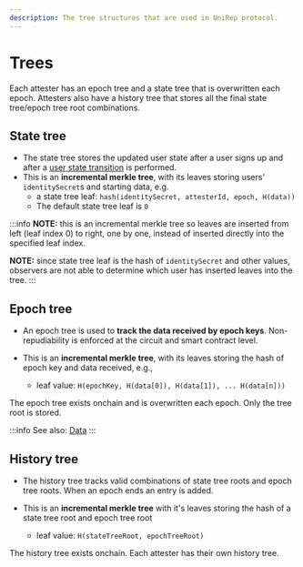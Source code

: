 ```yaml
---
description: The tree structures that are used in UniRep protocol.
---
```


# Trees

Each attester has an epoch tree and a state tree that is overwritten each epoch. Attesters also have a history tree that stores all the final state tree/epoch tree root combinations.

## **State tree**

* The state tree stores the updated user state after a user signs up and after a [user state transition](user-state-transition.md) is performed.
* This is an **incremental merkle tree**, with its leaves storing users' `identitySecret`s and starting data, e.g.
  * a state tree leaf: `hash(identitySecret, attesterId, epoch, H(data))`
  * The default state tree leaf is `0`

:::info
**NOTE:** this is an incremental merkle tree so leaves are inserted from left (leaf index 0) to right, one by one, instead of inserted directly into the specified leaf index.

**NOTE:** since state tree leaf is the hash of `identitySecret` and other values, observers are not able to determine which user has inserted leaves into the tree.
:::

## **Epoch tree**

* An epoch tree is used to **track the data received by epoch keys**. Non-repudiability is enforced at the circuit and smart contract level.

* This is an **incremental merkle tree**, with its leaves storing the hash of epoch key and data received, e.g.,
  * leaf value: `H(epochKey, H(data[0]), H(data[1]), ... H(data[n]))`

The epoch tree exists onchain and is overwritten each epoch. Only the tree root is stored.

:::info
See also: [Data](data.md)
:::

## **History tree**

* The history tree tracks valid combinations of state tree roots and epoch tree roots. When an epoch ends an entry is added.

* This is an **incremental merkle tree** with it's leaves storing the hash of a state tree root and epoch tree root
  * leaf value: `H(stateTreeRoot, epochTreeRoot)`

The history tree exists onchain. Each attester has their own history tree.

